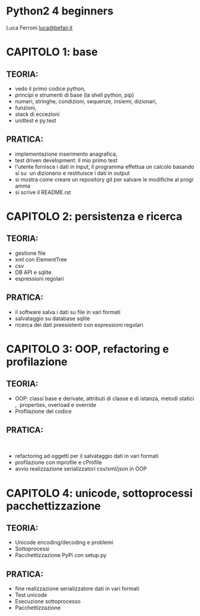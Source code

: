 # Python2 4 beginners

Luca Ferroni <luca@befair.it>

# CAPITOLO 1: base

## TEORIA:  

* vedo il primo codice python,  
* principi e strumenti di base (la shell python, pip) 
* numeri, stringhe, condizioni, sequenze, insiemi, dizionari,  
* funzioni,  
* stack di eccezioni 
* unittest e py.test

## PRATICA:  

* implementazione inserimento anagrafica,  
* test driven development: il mio primo test 
* l'utente fornisce i dati in input, il programma effettua un calcolo basandosi su 
un dizionario e restituisce i dati in output 
* si mostra come creare un repository git per salvare le modifiche al programma 
* si scrive il README.rst 

# CAPITOLO 2: persistenza e ricerca
## TEORIA: 
* gestione file 
* xml con ElementTree 
* csv 
* DB API e sqlite 
* espressioni regolari 

## PRATICA: 
* il software salva i dati su file in vari formati 
* salvataggio su database sqlite 
* ricerca dei dati preesistenti con espressioni regolari 

# CAPITOLO 3: OOP, refactoring e profilazione

## TEORIA: 
* OOP: classi base e derivate, attributi di classe e di istanza, metodi statici, 
properties, overload e override 
* Profilazione del codice 

## PRATICA: 
    
* refactoring ad oggetti per il salvataggio dati in vari formati 
* profilazione con mprofile e cProfile 
* avvio realizzazione serializzatori csv/xml/json in OOP 

# CAPITOLO 4: unicode, sottoprocessi pacchettizzazione

## TEORIA: 
* Unicode encoding/decoding e problemi 
* Sottoprocessi 
* Pacchettizzazione PyPi con setup.py  

## PRATICA: 
* fine realizzazione serializzatore dati in vari formati 
* Test unicode 
* Esecuzione sottoprocesso 
* Pacchettizzazione 
 
